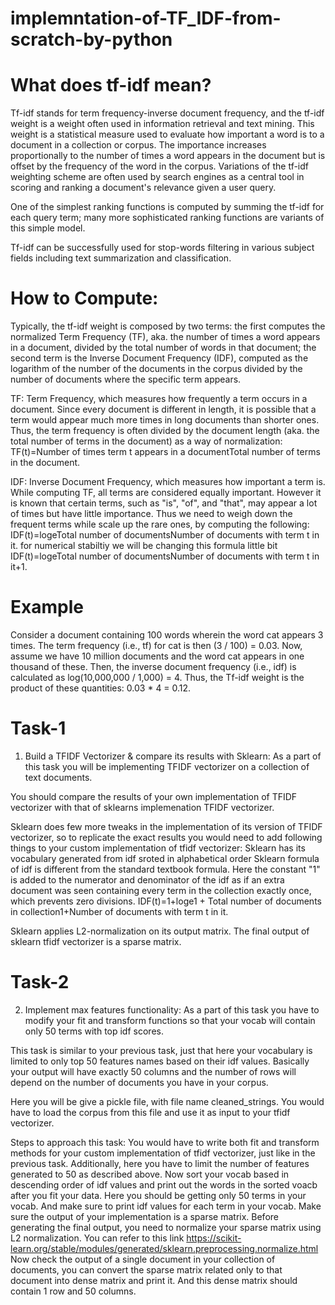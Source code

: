# implemntation-of-TF_IDF-from-scratch-by-python

# What does tf-idf mean?
Tf-idf stands for term frequency-inverse document frequency, and the tf-idf weight is a weight often used in information retrieval and text mining. This weight is a statistical measure used to evaluate how important a word is to a document in a collection or corpus. The importance increases proportionally to the number of times a word appears in the document but is offset by the frequency of the word in the corpus. Variations of the tf-idf weighting scheme are often used by search engines as a central tool in scoring and ranking a document's relevance given a user query.

One of the simplest ranking functions is computed by summing the tf-idf for each query term; many more sophisticated ranking functions are variants of this simple model.

Tf-idf can be successfully used for stop-words filtering in various subject fields including text summarization and classification.

# How to Compute:
Typically, the tf-idf weight is composed by two terms: the first computes the normalized Term Frequency (TF), aka. the number of times a word appears in a document, divided by the total number of words in that document; the second term is the Inverse Document Frequency (IDF), computed as the logarithm of the number of the documents in the corpus divided by the number of documents where the specific term appears.

TF: Term Frequency, which measures how frequently a term occurs in a document. Since every document is different in length, it is possible that a term would appear much more times in long documents than shorter ones. Thus, the term frequency is often divided by the document length (aka. the total number of terms in the document) as a way of normalization:
TF(t)=Number of times term t appears in a documentTotal number of terms in the document.

IDF: Inverse Document Frequency, which measures how important a term is. While computing TF, all terms are considered equally important. However it is known that certain terms, such as "is", "of", and "that", may appear a lot of times but have little importance. Thus we need to weigh down the frequent terms while scale up the rare ones, by computing the following:
IDF(t)=logeTotal number of documentsNumber of documents with term t in it. for numerical stabiltiy we will be changing this formula little bit IDF(t)=logeTotal number of documentsNumber of documents with term t in it+1.

# Example
Consider a document containing 100 words wherein the word cat appears 3 times. The term frequency (i.e., tf) for cat is then (3 / 100) = 0.03. Now, assume we have 10 million documents and the word cat appears in one thousand of these. Then, the inverse document frequency (i.e., idf) is calculated as log(10,000,000 / 1,000) = 4. Thus, the Tf-idf weight is the product of these quantities: 0.03 * 4 = 0.12.

# Task-1
1. Build a TFIDF Vectorizer & compare its results with Sklearn:
As a part of this task you will be implementing TFIDF vectorizer on a collection of text documents.

You should compare the results of your own implementation of TFIDF vectorizer with that of sklearns implemenation TFIDF vectorizer.

Sklearn does few more tweaks in the implementation of its version of TFIDF vectorizer, so to replicate the exact results you would need to add following things to your custom implementation of tfidf vectorizer:
Sklearn has its vocabulary generated from idf sroted in alphabetical order
Sklearn formula of idf is different from the standard textbook formula. Here the constant "1" is added to the numerator and denominator of the idf as if an extra document was seen containing every term in the collection exactly once, which prevents zero divisions.
IDF(t)=1+loge1 + Total number of documents in collection1+Number of documents with term t in it.

Sklearn applies L2-normalization on its output matrix.
The final output of sklearn tfidf vectorizer is a sparse matrix.

# Task-2
2. Implement max features functionality:
As a part of this task you have to modify your fit and transform functions so that your vocab will contain only 50 terms with top idf scores.

This task is similar to your previous task, just that here your vocabulary is limited to only top 50 features names based on their idf values. Basically your output will have exactly 50 columns and the number of rows will depend on the number of documents you have in your corpus.

Here you will be give a pickle file, with file name cleaned_strings. You would have to load the corpus from this file and use it as input to your tfidf vectorizer.

Steps to approach this task:
You would have to write both fit and transform methods for your custom implementation of tfidf vectorizer, just like in the previous task. Additionally, here you have to limit the number of features generated to 50 as described above.
Now sort your vocab based in descending order of idf values and print out the words in the sorted voacb after you fit your data. Here you should be getting only 50 terms in your vocab. And make sure to print idf values for each term in your vocab.
Make sure the output of your implementation is a sparse matrix. Before generating the final output, you need to normalize your sparse matrix using L2 normalization. You can refer to this link https://scikit-learn.org/stable/modules/generated/sklearn.preprocessing.normalize.html
Now check the output of a single document in your collection of documents, you can convert the sparse matrix related only to that document into dense matrix and print it. And this dense matrix should contain 1 row and 50 columns.
